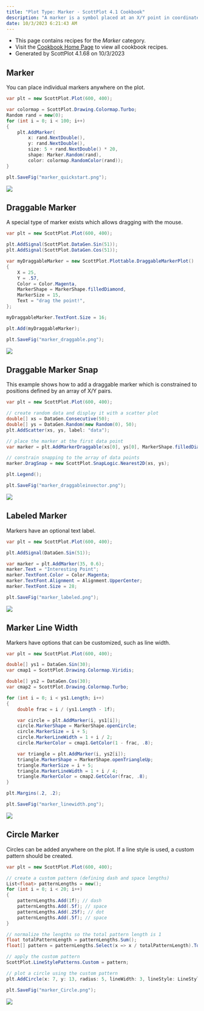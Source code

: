 ```yaml
---
title: "Plot Type: Marker - ScottPlot 4.1 Cookbook"
description: "A marker is a symbol placed at an X/Y point in coordinate space."
date: 10/3/2023 6:21:43 AM
---
```


* This page contains recipes for the _Marker_ category.
* Visit the [Cookbook Home Page](../../) to view all cookbook recipes.
* Generated by ScottPlot 4.1.68 on 10/3/2023
## Marker

You can place individual markers anywhere on the plot. 

```cs
var plt = new ScottPlot.Plot(600, 400);

var colormap = ScottPlot.Drawing.Colormap.Turbo;
Random rand = new(0);
for (int i = 0; i < 100; i++)
{
    plt.AddMarker(
        x: rand.NextDouble(),
        y: rand.NextDouble(),
        size: 5 + rand.NextDouble() * 20,
        shape: Marker.Random(rand),
        color: colormap.RandomColor(rand));
}

plt.SaveFig("marker_quickstart.png");
```

<img src='../../images/marker_quickstart.png' class='d-block mx-auto my-5' />


## Draggable Marker

A special type of marker exists which allows dragging with the mouse.

```cs
var plt = new ScottPlot.Plot(600, 400);

plt.AddSignal(ScottPlot.DataGen.Sin(51));
plt.AddSignal(ScottPlot.DataGen.Cos(51));

var myDraggableMarker = new ScottPlot.Plottable.DraggableMarkerPlot()
{
    X = 25,
    Y = .57,
    Color = Color.Magenta,
    MarkerShape = MarkerShape.filledDiamond,
    MarkerSize = 15,
    Text = "drag the point!",
};

myDraggableMarker.TextFont.Size = 16;

plt.Add(myDraggableMarker);

plt.SaveFig("marker_draggable.png");
```

<img src='../../images/marker_draggable.png' class='d-block mx-auto my-5' />


## Draggable Marker Snap

This example shows how to add a draggable marker which is constrained to positions defined by an array of X/Y pairs.

```cs
var plt = new ScottPlot.Plot(600, 400);

// create random data and display it with a scatter plot
double[] xs = DataGen.Consecutive(50);
double[] ys = DataGen.Random(new Random(0), 50);
plt.AddScatter(xs, ys, label: "data");

// place the marker at the first data point
var marker = plt.AddMarkerDraggable(xs[0], ys[0], MarkerShape.filledDiamond, 15, Color.Magenta);

// constrain snapping to the array of data points
marker.DragSnap = new ScottPlot.SnapLogic.Nearest2D(xs, ys);

plt.Legend();

plt.SaveFig("marker_draggableinvector.png");
```

<img src='../../images/marker_draggableinvector.png' class='d-block mx-auto my-5' />


## Labeled Marker

Markers have an optional text label.

```cs
var plt = new ScottPlot.Plot(600, 400);

plt.AddSignal(DataGen.Sin(51));

var marker = plt.AddMarker(35, 0.6);
marker.Text = "Interesting Point";
marker.TextFont.Color = Color.Magenta;
marker.TextFont.Alignment = Alignment.UpperCenter;
marker.TextFont.Size = 28;

plt.SaveFig("marker_labeled.png");
```

<img src='../../images/marker_labeled.png' class='d-block mx-auto my-5' />


## Marker Line Width

Markers have options that can be customized, such as line width.

```cs
var plt = new ScottPlot.Plot(600, 400);

double[] ys1 = DataGen.Sin(30);
var cmap1 = ScottPlot.Drawing.Colormap.Viridis;

double[] ys2 = DataGen.Cos(30);
var cmap2 = ScottPlot.Drawing.Colormap.Turbo;

for (int i = 0; i < ys1.Length; i++)
{
    double frac = i / (ys1.Length - 1f);

    var circle = plt.AddMarker(i, ys1[i]);
    circle.MarkerShape = MarkerShape.openCircle;
    circle.MarkerSize = i + 5;
    circle.MarkerLineWidth = 1 + i / 2;
    circle.MarkerColor = cmap1.GetColor(1 - frac, .8);

    var triangle = plt.AddMarker(i, ys2[i]);
    triangle.MarkerShape = MarkerShape.openTriangleUp;
    triangle.MarkerSize = i + 5;
    triangle.MarkerLineWidth = 1 + i / 4;
    triangle.MarkerColor = cmap2.GetColor(frac, .8);
}

plt.Margins(.2, .2);

plt.SaveFig("marker_linewidth.png");
```

<img src='../../images/marker_linewidth.png' class='d-block mx-auto my-5' />


## Circle Marker

Circles can be added anywhere on the plot. If a line style is used, a custom pattern should be created.

```cs
var plt = new ScottPlot.Plot(600, 400);

// create a custom pattern (defining dash and space lengths)
List<float> patternLengths = new();
for (int i = 0; i < 20; i++)
{
    patternLengths.Add(1f); // dash
    patternLengths.Add(.5f); // space
    patternLengths.Add(.25f); // dot
    patternLengths.Add(.5f); // space
}

// normalize the lengths so the total pattern length is 1
float totalPatternLength = patternLengths.Sum();
float[] pattern = patternLengths.Select(x => x / totalPatternLength).ToArray();

// apply the custom pattern
ScottPlot.LineStylePatterns.Custom = pattern;

// plot a circle using the custom pattern
plt.AddCircle(x: 7, y: 13, radius: 5, lineWidth: 3, lineStyle: LineStyle.Custom);

plt.SaveFig("marker_Circle.png");
```

<img src='../../images/marker_circle.png' class='d-block mx-auto my-5' />



